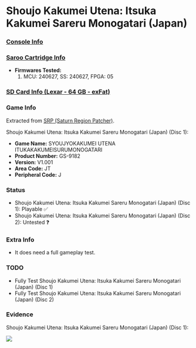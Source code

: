 # Shoujo Kakumei Utena: Itsuka Kakumei Sareru Monogatari (Japan)

### [Console Info](../../../../Info/Consoles/VA13/README.md)

### [Saroo Cartridge Info](../../../../Info/Cartridges/GuangzhouSanStarOnlineShop/1.6/README.md)

- <b>Firmwares Tested:</b>
  1. MCU: 240627, SS: 240627, FPGA: 05

### [SD Card Info (Lexar - 64 GB - exFat)](../../../../Info/SdCards/Lexar/64GB/exfat/README.md)

### Game Info

Extracted from [SRP (Saturn Region Patcher)](https://segaxtreme.net/resources/saturn-region-patcher.81/download).

Shoujo Kakumei Utena: Itsuka Kakumei Sareru Monogatari (Japan) (Disc 1):

- <b>Game Name:</b> SYOUJYOKAKUMEI UTENA ITUKAKAKUMEISURUMONOGATARI
- <b>Product Number:</b> GS-9182
- <b>Version:</b> V1.001
- <b>Area Code:</b> JT
- <b>Peripheral Code:</b> J

### Status

- Shoujo Kakumei Utena: Itsuka Kakumei Sareru Monogatari (Japan) (Disc 1): Playable :white_check_mark:
- Shoujo Kakumei Utena: Itsuka Kakumei Sareru Monogatari (Japan) (Disc 2): Untested :question:

### Extra Info

- It does need a full gameplay test.

### TODO

- Fully Test Shoujo Kakumei Utena: Itsuka Kakumei Sareru Monogatari (Japan) (Disc 1)
- Fully Test Shoujo Kakumei Utena: Itsuka Kakumei Sareru Monogatari (Japan) (Disc 2)

### Evidence

Shoujo Kakumei Utena: Itsuka Kakumei Sareru Monogatari (Japan) (Disc 1):

[![](https://img.youtube.com/vi/Vv4HNuuVBDo/0.jpg)](https://www.youtube.com/watch?v=Vv4HNuuVBDo)
